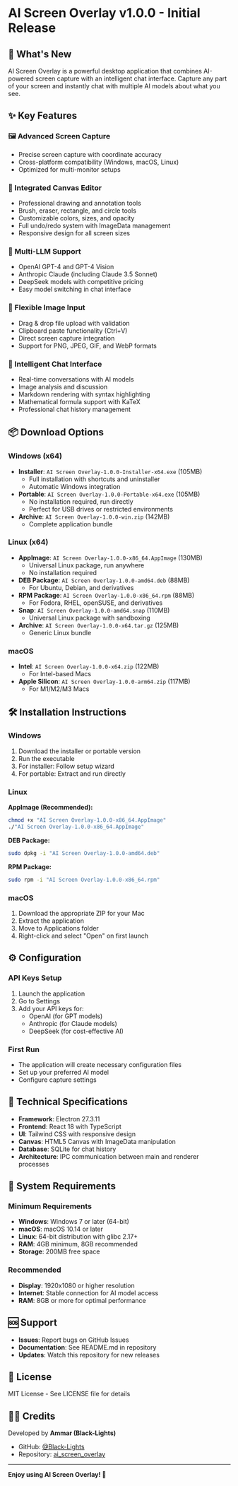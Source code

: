 # AI Screen Overlay v1.0.0 - Initial Release

## 🚀 What's New

AI Screen Overlay is a powerful desktop application that combines AI-powered screen capture with an intelligent chat interface. Capture any part of your screen and instantly chat with multiple AI models about what you see.

## ✨ Key Features

### 🖼️ Advanced Screen Capture
- Precise screen capture with coordinate accuracy
- Cross-platform compatibility (Windows, macOS, Linux)
- Optimized for multi-monitor setups

### 🎨 Integrated Canvas Editor
- Professional drawing and annotation tools
- Brush, eraser, rectangle, and circle tools
- Customizable colors, sizes, and opacity
- Full undo/redo system with ImageData management
- Responsive design for all screen sizes

### 🤖 Multi-LLM Support
- OpenAI GPT-4 and GPT-4 Vision
- Anthropic Claude (including Claude 3.5 Sonnet)
- DeepSeek models with competitive pricing
- Easy model switching in chat interface

### 📁 Flexible Image Input
- Drag & drop file upload with validation
- Clipboard paste functionality (Ctrl+V)
- Direct screen capture integration
- Support for PNG, JPEG, GIF, and WebP formats

### 💬 Intelligent Chat Interface
- Real-time conversations with AI models
- Image analysis and discussion
- Markdown rendering with syntax highlighting
- Mathematical formula support with KaTeX
- Professional chat history management

## 📦 Download Options

### Windows (x64)
- **Installer**: `AI Screen Overlay-1.0.0-Installer-x64.exe` (105MB)
  - Full installation with shortcuts and uninstaller
  - Automatic Windows integration
- **Portable**: `AI Screen Overlay-1.0.0-Portable-x64.exe` (105MB)
  - No installation required, run directly
  - Perfect for USB drives or restricted environments
- **Archive**: `AI Screen Overlay-1.0.0-win.zip` (142MB)
  - Complete application bundle

### Linux (x64)
- **AppImage**: `AI Screen Overlay-1.0.0-x86_64.AppImage` (130MB)
  - Universal Linux package, run anywhere
  - No installation required
- **DEB Package**: `AI Screen Overlay-1.0.0-amd64.deb` (88MB)
  - For Ubuntu, Debian, and derivatives
- **RPM Package**: `AI Screen Overlay-1.0.0-x86_64.rpm` (88MB)
  - For Fedora, RHEL, openSUSE, and derivatives
- **Snap**: `AI Screen Overlay-1.0.0-amd64.snap` (110MB)
  - Universal Linux package with sandboxing
- **Archive**: `AI Screen Overlay-1.0.0-x64.tar.gz` (125MB)
  - Generic Linux bundle

### macOS
- **Intel**: `AI Screen Overlay-1.0.0-x64.zip` (122MB)
  - For Intel-based Macs
- **Apple Silicon**: `AI Screen Overlay-1.0.0-arm64.zip` (117MB)
  - For M1/M2/M3 Macs

## 🛠️ Installation Instructions

### Windows
1. Download the installer or portable version
2. Run the executable
3. For installer: Follow setup wizard
4. For portable: Extract and run directly

### Linux
**AppImage (Recommended):**
```bash
chmod +x "AI Screen Overlay-1.0.0-x86_64.AppImage"
./"AI Screen Overlay-1.0.0-x86_64.AppImage"
```

**DEB Package:**
```bash
sudo dpkg -i "AI Screen Overlay-1.0.0-amd64.deb"
```

**RPM Package:**
```bash
sudo rpm -i "AI Screen Overlay-1.0.0-x86_64.rpm"
```

### macOS
1. Download the appropriate ZIP for your Mac
2. Extract the application
3. Move to Applications folder
4. Right-click and select "Open" on first launch

## ⚙️ Configuration

### API Keys Setup
1. Launch the application
2. Go to Settings
3. Add your API keys for:
   - OpenAI (for GPT models)
   - Anthropic (for Claude models)
   - DeepSeek (for cost-effective AI)

### First Run
- The application will create necessary configuration files
- Set up your preferred AI model
- Configure capture settings

## 🔧 Technical Specifications

- **Framework**: Electron 27.3.11
- **Frontend**: React 18 with TypeScript
- **UI**: Tailwind CSS with responsive design
- **Canvas**: HTML5 Canvas with ImageData manipulation
- **Database**: SQLite for chat history
- **Architecture**: IPC communication between main and renderer processes

## 🎯 System Requirements

### Minimum Requirements
- **Windows**: Windows 7 or later (64-bit)
- **macOS**: macOS 10.14 or later
- **Linux**: 64-bit distribution with glibc 2.17+
- **RAM**: 4GB minimum, 8GB recommended
- **Storage**: 200MB free space

### Recommended
- **Display**: 1920x1080 or higher resolution
- **Internet**: Stable connection for AI model access
- **RAM**: 8GB or more for optimal performance

## 🆘 Support

- **Issues**: Report bugs on GitHub Issues
- **Documentation**: See README.md in repository
- **Updates**: Watch this repository for new releases

## 📄 License

MIT License - See LICENSE file for details

## 👨‍💻 Credits

Developed by **Ammar (Black-Lights)**
- GitHub: [@Black-Lights](https://github.com/Black-Lights)
- Repository: [ai_screen_overlay](https://github.com/Black-Lights/ai_screen_overlay)

---

**Enjoy using AI Screen Overlay! 🎉**
